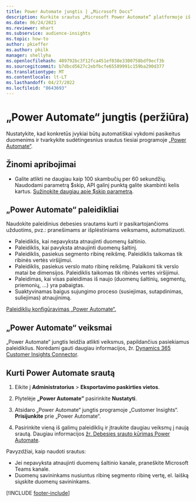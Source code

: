 ```yaml
---
title: Power Automate jungtis | „Microsoft Docs“
description: Kurkite srautus „Microsoft Power Automate” platformoje iš „Dynamics 365 Customer Insights”.
ms.date: 06/24/2021
ms.reviewer: mhart
ms.subservice: audience-insights
ms.topic: how-to
author: pkieffer
ms.author: philk
manager: shellyha
ms.openlocfilehash: 409792bc3f12fca451ef038e3300758bdf9ecf3b
ms.sourcegitcommit: b7dbcd5627c2ebfbcfe65589991c159ba290d377
ms.translationtype: MT
ms.contentlocale: lt-LT
ms.lasthandoff: 04/27/2022
ms.locfileid: "8643693"
---
```

# <a name="power-automate-connector-preview"></a>„Power Automate“ jungtis (peržiūra)

Nustatykite, kad konkretūs įvykiai būtų automatiškai vykdomi pasikeitus duomenims ir tvarkykite sudėtingesnius srautus tiesiai programoje [„Power Automate“](https://flow.microsoft.com/).

## <a name="known-limitations"></a>Žinomi apribojimai

- Galite atlikti ne daugiau kaip 100 skambučių per 60 sekundžių. Naudodami parametrą $skip, API galinį punktą galite skambinti kelis kartus. [Sužinokite daugiau apie $skip parametrą](/connectors/customerinsights/#get-items-from-an-entity).

## <a name="power-automate-triggers"></a>„Power Automate“ paleidikliai

Naudokite paleidinius debesies srautams kurti ir pasikartojančioms užduotims, pvz.: pranešimams ar išplėstiniams veiksmams, automatizuoti. 

- Paleidiklis, kai nepavyksta atnaujinti duomenų šaltinio. 
- Paleidiklis, kai pavyksta atnaujinti duomenų šaltinį.
- Paleidiklis, pasiekus segmento ribinę reikšmę. Paleidiklis taikomas tik ribinės vertės viršijimui.
- Paleidiklis, pasiekus verslo mato ribinę reikšmę. Palaikomi tik verslo matai be dimensijos. Paleidiklis taikomas tik ribinės vertės viršijimui.
- Paleidimas, kai visas paleidimas iš naujo (duomenų šaltinių, segmentų, priemonių, ...) yra pabaigtas.
- Suaktyvinamas baigus sujungimo proceso (susiejimas, sutapdinimas, suliejimas) atnaujinimą.

[Paleidiklių konfigūravimas „Power Automate“.](https://flow.microsoft.com/connectors/shared_customerinsights/dynamics-365-customer-insights-connector/)

## <a name="power-automate-actions"></a>„Power Automate“ veiksmai

„Power Automate“ jungtis leidžia atlikti veiksmus, papildančius pasiekiamus paleidiklius. Norėdami gauti daugiau informacijos, žr. [Dynamics 365 Customer Insights Connector](/connectors/customerinsights/).

## <a name="create-a-power-automate-flow"></a>Kurti Power Automate srautą

1. Eikite į **Administratorius** > **Eksportavimo paskirties vietos**.

1. Plytelėje **„Power Automate”** pasirinkite **Nustatyti**.

1. Atsidaro „Power Automate“ jungtis programoje „Customer Insights“. **Prisijunkite** prie „Power Automate“.

1. Pasirinkite vieną iš galimų paleidiklių ir įtraukite daugiau veiksmų į naują srautą. Daugiau informacijos [žr. Debesies srauto kūrimas Power Automate](/power-automate/get-started-logic-flow).

Pavyzdžiai, kaip naudoti srautus: 
- Jei nepavyksta atnaujinti duomenų šaltinio kanale, praneškite Microsoft Teams kanale. 
- Duomenų savininkams nusiuntus ribinę segmento ribinę vertę, el. laišką siųskite duomenų savininkams.



[!INCLUDE [footer-include](includes/footer-banner.md)]
